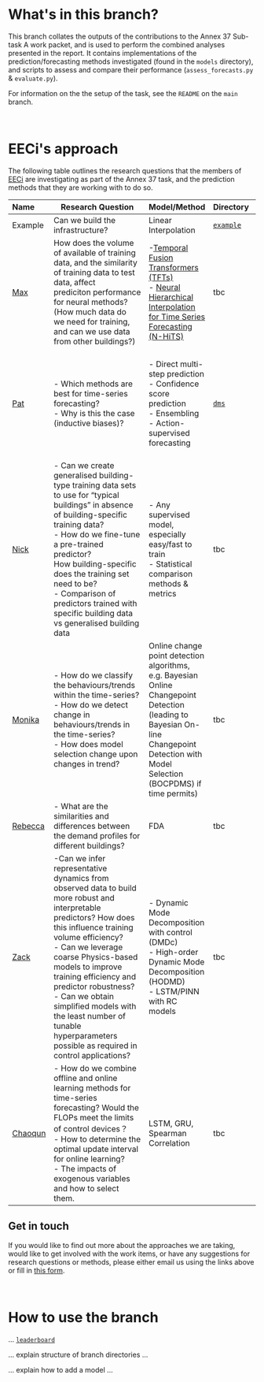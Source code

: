 # What's in this branch?

This branch collates the outputs of the contributions to the Annex 37 Sub-task A work packet, and is used to perform the combined analyses presented in the report. It contains implementations of the prediction/forecasting methods investigated (found in the `models` directory), and scripts to assess and compare their performance (`assess_forecasts.py` & `evaluate.py`).

For information on the the setup of the task, see the `README` on the `main` branch.

<br>

# EECi's approach

The following table outlines the research questions that the members of [EECi](https://eeci.github.io/home/) are investigating as part of the Annex 37 task, and the prediction methods that they are working with to do so.

| Name                                  | Research Question                                                                                                                                                                                                                                                                                                                                                                                                         | Model/Method                                                                                                                                                                              | Directory                            | Progress                                                                                                       |
| :------------------------------------ | ------------------------------------------------------------------------------------------------------------------------------------------------------------------------------------------------------------------------------------------------------------------------------------------------------------------------------------------------------------------------------------------------------------------------- | ----------------------------------------------------------------------------------------------------------------------------------------------------------------------------------------- | ------------------------------------ | -------------------------------------------------------------------------------------------------------------- |
| Example                               | Can we build the infrastructure?                                                                                                                                                                                                                                                                                                                                                                                          | Linear Interpolation                                                                                                                                                                      | [`example`](models/example/README.md) | Complete ✅                                                                                                    |
| [Max](mailto:mal84@cam.ac.uk)            | How does the volume of available of training data, and the similarity of training data to test data, affect prediciton performance for neural methods?<br> (How much data do we need for training, and can we use data from other buildings?)                                                                                                                                                                      | -[Temporal Fusion Transformers (TFTs)](https://arxiv.org/abs/1912.09363) <br> - [Neural Hierarchical Interpolation for Time Series Forecasting (N-HiTS)](https://arxiv.org/abs/2201.12886) | tbc                                  | Getting started                                                                                                |
| [Pat](mailto:vw273@cam.ac.uk)            | - Which methods are best for time-series forecasting?<br> - Why is this the case (inductive biases)?                                                                                                                                                                                                                                                                                                                  | - Direct multi-step prediction <br> - Confidence score prediction <br> - Ensembling <br> - Action-supervised forecasting                                                      | [`dms`](models/dms/README.md)         | - Direct Multi-step forecasting with MLP implemented ✅<br> - About to start confidence score stuff 👨‍🔧 |
| [Nick](mailto:nm735@cam.ac.uk)           | - Can we create generalised building-type training data sets to use for “typical buildings” in absence of building-specific training data?<br> - How do we fine-tune a pre-trained predictor? <br> How building-specific does the training set need to be? <br> - Comparison of predictors trained with specific building data vs generalised building data                                                 | - Any supervised model, especially easy/fast to train <br> - Statistical comparison methods & metrics                                                                                 | tbc                                  |                                                                                                                |
| [Monika](mailto:mk2040@cam.ac.uk)        | - How do we classify the behaviours/trends within the time-series?<br> - How do we detect change in behaviours/trends in the time-series?<br> - How does model selection change upon changes in trend?                                                                                                                                                                                                            | Online change point detection algorithms, e.g. Bayesian Online Changepoint Detection (leading to Bayesian On-line Changepoint Detection with Model Selection (BOCPDMS) if time permits)   | tbc                                  |                                                                                                                |
| [Rebecca](mailto:rward@turing.ac.uk)     | - What are the similarities and differences between the demand profiles for different buildings?                                                                                                                                                                                                                                                                                                                          | FDA                                                                                                                                                                                       | tbc                                  |                                                                                                                |
| [Zack](mailto:zxuerebconti@turing.ac.uk) | -Can we infer representative dynamics from observed data to build more robust and interpretable predictors? How does this influence training volume efficiency?<br> - Can we leverage coarse Physics-based models to improve training efficiency and predictor robustness? <br> -  Can we obtain simplified models with the least number of tunable hyperparameters possible as required in control applications? | - Dynamic Mode Decomposition with control (DMDc)<br> - High-order Dynamic Mode Decomposition (HODMD) <br> -  LSTM/PINN with RC models                                             | tbc                                  |                                                                                                                |
| [Chaoqun](mailto:czhuang@turing.ac.uk)   | -  How do we combine offline and online learning methods for time-series forecasting? Would the FLOPs meet the limits of control devices？<br> - How to determine the optimal update interval for online learning?  <br> - The impacts of exogenous variables and how to select them.                                                                                                                             | LSTM, GRU, Spearman Correlation                                                                                                                                                           | tbc                                  |                                                                                                                |

## Get in touch

If you would like to find out more about the approaches we are taking, would like to get involved with the work items, or have any suggestions for research questions or methods, please either email us using the links above or fill in [this form](https://forms.gle/KCmPPjirVn6TRkQJ6).

<br>

# How to use the branch

... [`leaderboard`](outputs/leaderboard.md)

... explain structure of branch directories ...

... explain how to add a model ...
